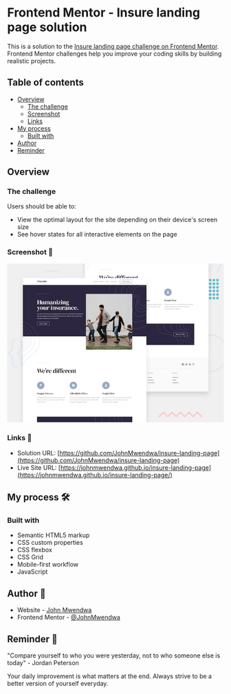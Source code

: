 # Frontend Mentor - Insure landing page solution

This is a solution to the [Insure landing page challenge on Frontend Mentor](https://www.frontendmentor.io/challenges/insure-landing-page-uTU68JV8). Frontend Mentor challenges help you improve your coding skills by building realistic projects.

## Table of contents

- [Overview](#overview)
  - [The challenge](#the-challenge)
  - [Screenshot](#screenshot)
  - [Links](#links)
- [My process](#my-process)
  - [Built with](#built-with)
- [Author](#author)
- [Reminder](#reminder)

## Overview

### The challenge

Users should be able to:

- View the optimal layout for the site depending on their device's screen size
- See hover states for all interactive elements on the page

### Screenshot 🔳

![Project screenshot](design/desktop-preview.jpg)

### Links 🔗

- Solution URL: [https://github.com/JohnMwendwa/insure-landing-page](https://github.com/JohnMwendwa/insure-landing-page)
- Live Site URL: [https://johnmwendwa.github.io/insure-landing-page](https://johnmwendwa.github.io/insure-landing-page/)

## My process 🛠

### Built with

- Semantic HTML5 markup
- CSS custom properties
- CSS flexbox
- CSS Grid
- Mobile-first workflow
- JavaScript

## Author 🤵

- Website - [John Mwendwa](https://johnmwendwa.vercel.app/)
- Frontend Mentor - [@JohnMwendwa](https://www.frontendmentor.io/profile/JohnMwendwa)

## Reminder 📝

"Compare yourself to who you were yesterday, not to who someone else is today" - Jordan Peterson

Your daily improvement is what matters at the end. Always strive to be a better version of yourself everyday.
